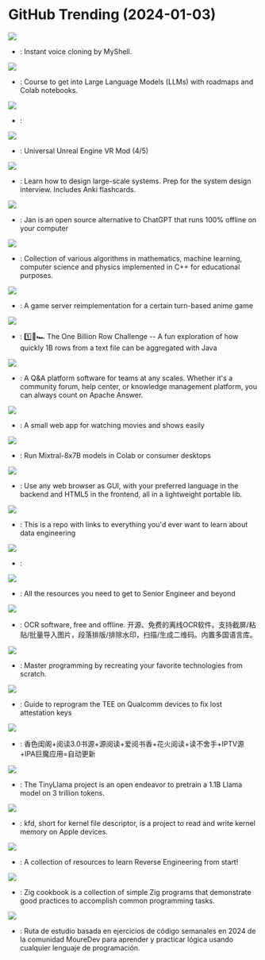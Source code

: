 # GitHub Trending (2024-01-03)

![](https://img.shields.io/badge/Python-New%201-green?style=flat-square&logo=appveyor)
- [](https://github.comundefined): Instant voice cloning by MyShell.

![](https://img.shields.io/badge/Jupyter%20Notebook-New%203-green?style=flat-square&logo=appveyor)
- [](https://github.comundefined): Course to get into Large Language Models (LLMs) with roadmaps and Colab notebooks.

![](https://img.shields.io/badge/Python-New%20599-green?style=flat-square&logo=appveyor)
- [](https://github.comundefined): 

![](https://img.shields.io/badge/C%2B%2B-New%20273-green?style=flat-square&logo=appveyor)
- [](https://github.comundefined): Universal Unreal Engine VR Mod (4/5)

![](https://img.shields.io/badge/Python-New%201-green?style=flat-square&logo=appveyor)
- [](https://github.comundefined): Learn how to design large-scale systems. Prep for the system design interview. Includes Anki flashcards.

![](https://img.shields.io/badge/TypeScript-New%20500-green?style=flat-square&logo=appveyor)
- [](https://github.comundefined): Jan is an open source alternative to ChatGPT that runs 100% offline on your computer

![](https://img.shields.io/badge/C%2B%2B-New%20257-green?style=flat-square&logo=appveyor)
- [](https://github.comundefined): Collection of various algorithms in mathematics, machine learning, computer science and physics implemented in C++ for educational purposes.

![](https://img.shields.io/badge/Java-New%2011-green?style=flat-square&logo=appveyor)
- [](https://github.comundefined): A game server reimplementation for a certain turn-based anime game

![](https://img.shields.io/badge/Java-New%20136-green?style=flat-square&logo=appveyor)
- [](https://github.comundefined): 1️⃣🐝🏎️ The One Billion Row Challenge -- A fun exploration of how quickly 1B rows from a text file can be aggregated with Java

![](https://img.shields.io/badge/Go-New%20123-green?style=flat-square&logo=appveyor)
- [](https://github.comundefined): A Q&A platform software for teams at any scales. Whether it's a community forum, help center, or knowledge management platform, you can always count on Apache Answer.

![](https://img.shields.io/badge/TypeScript-New%201-green?style=flat-square&logo=appveyor)
- [](https://github.comundefined): A small web app for watching movies and shows easily

![](https://img.shields.io/badge/Python-New%20233-green?style=flat-square&logo=appveyor)
- [](https://github.comundefined): Run Mixtral-8x7B models in Colab or consumer desktops

![](https://img.shields.io/badge/C-New%20105-green?style=flat-square&logo=appveyor)
- [](https://github.comundefined): Use any web browser as GUI, with your preferred language in the backend and HTML5 in the frontend, all in a lightweight portable lib.

![](https://img.shields.io/badge/none-New%20115-green?style=flat-square&logo=appveyor)
- [](https://github.comundefined): This is a repo with links to everything you'd ever want to learn about data engineering

![](https://img.shields.io/badge/TypeScript-New%20122-green?style=flat-square&logo=appveyor)
- [](https://github.comundefined): 

![](https://img.shields.io/badge/none-New%20294-green?style=flat-square&logo=appveyor)
- [](https://github.comundefined): All the resources you need to get to Senior Engineer and beyond

![](https://img.shields.io/badge/QML-New%20325-green?style=flat-square&logo=appveyor)
- [](https://github.comundefined): OCR software, free and offline. 开源、免费的离线OCR软件。支持截屏/粘贴/批量导入图片，段落排版/排除水印，扫描/生成二维码。内置多国语言库。

![](https://img.shields.io/badge/none-New%20331-green?style=flat-square&logo=appveyor)
- [](https://github.comundefined): Master programming by recreating your favorite technologies from scratch.

![](https://img.shields.io/badge/none-New%2017-green?style=flat-square&logo=appveyor)
- [](https://github.comundefined): Guide to reprogram the TEE on Qualcomm devices to fix lost attestation keys

![](https://img.shields.io/badge/Python-New%20111-green?style=flat-square&logo=appveyor)
- [](https://github.comundefined): 香色闺阁+阅读3.0书源+源阅读+爱阅书香+花火阅读+读不舍手+IPTV源+IPA巨魔应用=自动更新

![](https://img.shields.io/badge/Python-New%2086-green?style=flat-square&logo=appveyor)
- [](https://github.comundefined): The TinyLlama project is an open endeavor to pretrain a 1.1B Llama model on 3 trillion tokens.

![](https://img.shields.io/badge/C-New%2030-green?style=flat-square&logo=appveyor)
- [](https://github.comundefined): kfd, short for kernel file descriptor, is a project to read and write kernel memory on Apple devices.

![](https://img.shields.io/badge/none-New%2039-green?style=flat-square&logo=appveyor)
- [](https://github.comundefined): A collection of resources to learn Reverse Engineering from start!

![](https://img.shields.io/badge/Zig-New%2048-green?style=flat-square&logo=appveyor)
- [](https://github.comundefined): Zig cookbook is a collection of simple Zig programs that demonstrate good practices to accomplish common programming tasks.

![](https://img.shields.io/badge/Python-New%20135-green?style=flat-square&logo=appveyor)
- [](https://github.comundefined): Ruta de estudio basada en ejercicios de código semanales en 2024 de la comunidad MoureDev para aprender y practicar lógica usando cualquier lenguaje de programación.

